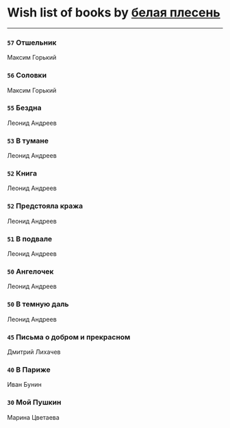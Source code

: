 # Wish list of books by [белая плесень](https://plus.google.com/104448632954411726505)
---

### `57` Отшельник
Максим Горький

### `56` Соловки
Максим Горький

### `55` Бездна
Леонид Андреев

### `53` В тумане
Леонид Андреев

### `52` Книга
Леонид Андреев

### `52` Предстояла кража
Леонид Андреев

### `51` В подвале
Леонид Андреев

### `50` Ангелочек
Леонид Андреев

### `50` В темную даль
Леонид Андреев

### `45` Письма о добром и прекрасном
Дмитрий Лихачев

### `40` В Париже
Иван Бунин

### `30` Мой Пушкин
Марина Цветаева

